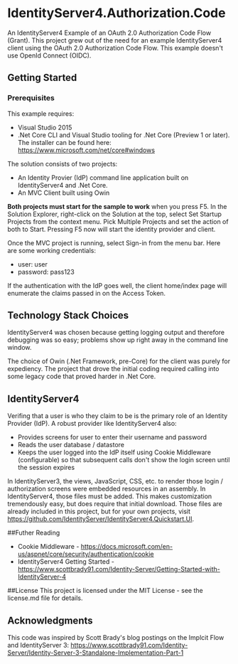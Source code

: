 # IdentityServer4.Authorization.Code
An IdentityServer4 Example of an OAuth 2.0 Authorization Code Flow (Grant). This project grew out of the need for an example IdentityServer4 client using the OAuth 2.0 Authorization Code Flow. This example doesn't use OpenId Connect (OIDC).

## Getting Started
### Prerequisites
This example requires:
- Visual Studio 2015
- .Net Core CLI and Visual Studio tooling for .Net Core (Preview 1 or later). The installer can be found here: https://www.microsoft.com/net/core#windows

The solution consists of two projects:
- An Identity Provier (IdP) command line application built on IdentityServer4 and .Net Core.
- An MVC Client built using Owin

**Both projects must start for the sample to work** when you press F5. In the Solution Explorer, right-click on the Solution at the top, select Set Startup Projects from the context menu. Pick Multiple Projects and set the action of both to Start. Pressing F5 now will start the identity provider and client.

Once the MVC project is running, select Sign-in from the menu bar. Here are some working credentials:
- user: user
- password: pass123

If the authentication with the IdP goes well, the client home/index page will enumerate the claims passed in on the Access Token.

## Technology Stack Choices
IdentityServer4 was chosen because getting logging output and therefore debugging was so easy; problems show up right away in the command line window. 

The choice of Owin (.Net Framework, pre-Core) for the client was purely for expediency. The project that drove the initial coding required calling into some legacy code that proved harder in .Net Core. 

## IdentityServer4
Verifing that a user is who they claim to be is the primary role of an Identity Provider (IdP). A robust provider like IdentityServer4 also:
- Provides screens for user to enter their username and password
- Reads the user database / datastore
- Keeps the user logged into the IdP itself using Cookie Middleware (configurable) so that subsequent calls don't show the login screen until the session expires

In IdentityServer3, the views, JavaScript, CSS, etc. to render those login / authorization screens were embedded resources in an assembly. In IdentityServer4, those files must be added. This makes customization tremendously easy, but does require that initial download. Those files are already included in this project, but for your own projects, visit https://github.com/IdentityServer/IdentityServer4.Quickstart.UI.

##Futher Reading
- Cookie Middleware - https://docs.microsoft.com/en-us/aspnet/core/security/authentication/cookie
- IdentityServer4 Getting Started - https://www.scottbrady91.com/Identity-Server/Getting-Started-with-IdentityServer-4

##License
This project is licensed under the MIT License - see the license.md file for details.

## Acknowledgments
This code was inspired by Scott Brady's blog postings on the Implcit Flow and IdentityServer 3:  https://www.scottbrady91.com/Identity-Server/Identity-Server-3-Standalone-Implementation-Part-1


